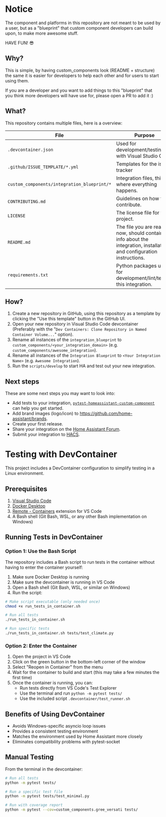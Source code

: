 # Notice

The component and platforms in this repository are not meant to be used by a
user, but as a "blueprint" that custom component developers can build
upon, to make more awesome stuff.

HAVE FUN! 😎

## Why?

This is simple, by having custom_components look (README + structure) the same
it is easier for developers to help each other and for users to start using them.

If you are a developer and you want to add things to this "blueprint" that you think more
developers will have use for, please open a PR to add it :)

## What?

This repository contains multiple files, here is a overview:

File | Purpose | Documentation
-- | -- | --
`.devcontainer.json` | Used for development/testing with Visual Studio Code. | [Documentation](https://code.visualstudio.com/docs/remote/containers)
`.github/ISSUE_TEMPLATE/*.yml` | Templates for the issue tracker | [Documentation](https://help.github.com/en/github/building-a-strong-community/configuring-issue-templates-for-your-repository)
`custom_components/integration_blueprint/*` | Integration files, this is where everything happens. | [Documentation](https://developers.home-assistant.io/docs/creating_component_index)
`CONTRIBUTING.md` | Guidelines on how to contribute. | [Documentation](https://help.github.com/en/github/building-a-strong-community/setting-guidelines-for-repository-contributors)
`LICENSE` | The license file for the project. | [Documentation](https://help.github.com/en/github/creating-cloning-and-archiving-repositories/licensing-a-repository)
`README.md` | The file you are reading now, should contain info about the integration, installation and configuration instructions. | [Documentation](https://help.github.com/en/github/writing-on-github/basic-writing-and-formatting-syntax)
`requirements.txt` | Python packages used for development/lint/testing this integration. | [Documentation](https://pip.pypa.io/en/stable/user_guide/#requirements-files)

## How?

1. Create a new repository in GitHub, using this repository as a template by clicking the "Use this template" button in the GitHub UI.
1. Open your new repository in Visual Studio Code devcontainer (Preferably with the "`Dev Containers: Clone Repository in Named Container Volume...`" option).
1. Rename all instances of the `integration_blueprint` to `custom_components/<your_integration_domain>` (e.g. `custom_components/awesome_integration`).
1. Rename all instances of the `Integration Blueprint` to `<Your Integration Name>` (e.g. `Awesome Integration`).
1. Run the `scripts/develop` to start HA and test out your new integration.

## Next steps

These are some next steps you may want to look into:
- Add tests to your integration, [`pytest-homeassistant-custom-component`](https://github.com/MatthewFlamm/pytest-homeassistant-custom-component) can help you get started.
- Add brand images (logo/icon) to https://github.com/home-assistant/brands.
- Create your first release.
- Share your integration on the [Home Assistant Forum](https://community.home-assistant.io/).
- Submit your integration to [HACS](https://hacs.xyz/docs/publish/start).

# Testing with DevContainer

This project includes a DevContainer configuration to simplify testing in a Linux environment.

## Prerequisites

1. [Visual Studio Code](https://code.visualstudio.com/)
2. [Docker Desktop](https://www.docker.com/products/docker-desktop/)
3. [Remote - Containers](https://marketplace.visualstudio.com/items?itemName=ms-vscode-remote.remote-containers) extension for VS Code
4. A Bash shell (Git Bash, WSL, or any other Bash implementation on Windows)

## Running Tests in DevContainer

### Option 1: Use the Bash Script

The repository includes a Bash script to run tests in the container without having to enter the container yourself:

1. Make sure Docker Desktop is running
2. Make sure the devcontainer is running in VS Code
3. Open a Bash shell (Git Bash, WSL, or similar on Windows)
4. Run the script:

```bash
# Make script executable (only needed once)
chmod +x run_tests_in_container.sh

# Run all tests
./run_tests_in_container.sh

# Run specific tests
./run_tests_in_container.sh tests/test_climate.py
```

### Option 2: Enter the Container

1. Open the project in VS Code
2. Click on the green button in the bottom-left corner of the window
3. Select "Reopen in Container" from the menu
4. Wait for the container to build and start (this may take a few minutes the first time)
5. Once the container is running, you can:
   - Run tests directly from VS Code's Test Explorer
   - Use the terminal and run `python -m pytest tests/`
   - Use the included script `.devcontainer/test_runner.sh`

## Benefits of Using DevContainer

- Avoids Windows-specific asyncio loop issues
- Provides a consistent testing environment
- Matches the environment used by Home Assistant more closely
- Eliminates compatibility problems with pytest-socket

## Manual Testing

From the terminal in the devcontainer:

```bash
# Run all tests
python -m pytest tests/

# Run a specific test file
python -m pytest tests/test_minimal.py

# Run with coverage report
python -m pytest --cov=custom_components.gree_versati tests/
```
